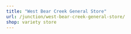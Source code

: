 ```yaml
---
title: "West Bear Creek General Store"
url: /junction/west-bear-creek-general-store/
shop: variety store
---
```

